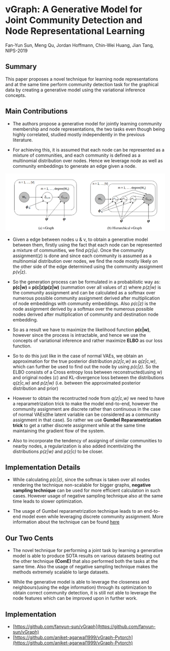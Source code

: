 
# vGraph: A Generative Model for Joint Community Detection and Node Representational Learning

Fan-Yun Sun, Meng Qu, Jordan Hoffmann, Chin-Wei Huang, Jian Tang, NIPS-2019

## Summary

This paper proposes a novel technique for learning node representations and at the same time perform community detection task for the graphical data by creating a generative model using the variational inference concepts.

## Main Contributions

- The authors propose a generative model for jointly learning community membership and node representations, the two tasks even though being highly correlated, studied mostly independently in the previous literature.

- For achieving this, it is assumed that each node can be represented as a mixture of communities, and each community is defined as a multinomial distribution over nodes. Hence we leverage node as well as community embeddings to generate an edge given a node.

<img src='../images/vgraph.png'>

- Given a edge between nodes u & v, to obtain a generative model between them, firstly using the fact that each node can be represented a mixture of communities, we find *p(z|u)*. Once the community assignment(z) is done and since each community is assumed as a multinomial distribution over nodes, we find the node mostly likely on the other side of the edge determined using the community assignment *p(v|z)*.

- So the generation process can be formulated in a probabilistic way as: **p(c|w) = p(c|z)p(z|w)** (summation over all values of z) where *p(z|w)* is the community assignment and can be calculated as a softmax over numerous possible community assignment derived after multiplication of node embeddings with community embeddings. Also *p(c|z)* is the node assignment derived by a softmax over the numerous possible nodes derived after multiplication of community and destination node embedding.

- So as a result we have to maximize the likelihood function **p(c|w)**, however since the process is intractable, and hence we use the concepts of variational inference and rather maximize **ELBO** as our loss function.

- So to do this just like in the case of normal VAEs, we obtain an approximation for the true posterior distribution *p(z|c,w)* as *q(z|c,w)*, which can further be used to find out the node by using *p(c|z)*. So the ELBO consists of a Cross entropy loss between reconstructed(using w) and original nodes (*c*) and KL-divergence loss between the distributions *q(z|c,w)* and *p(z|w)* (i.e. between the approximated posterior distribution and prior)

- However to obtain the recontructed node from *q(z|c,w)* we need to have a reparametrization trick to make the model end-to-end, however the community assignment are discrete rather than continuous in the case of normal VAEs(the latent variable can be considered as a community assignment in that case). So rather we use **Gumbel Reparametrization trick** to get a rather discrete assignment while at the same time maintaining the gradient flow of the system.

- Also to incorporate the tendency of assigning of similar communities to nearby nodes, a regularization is also added incentivizing the distributions *p(z|w)* and *p(z|c)* to be closer.

## Implementation Details

- While calculating *p(c|z)*, since the softmax is taken over all nodes rendering the technique non-scalable for bigger graphs, **negative sampling technique** can be used for more efficient calculation in such cases. However usage of negative sampling technique also at the same time leads to slower optimization.

- The usage of Gumbel reparametrization technique leads to an end-to-end model even while leveraging discrete community assignment. More information about the technique can be found [here](https://casmls.github.io/general/2017/02/01/GumbelSoftmax.html)

## Our Two Cents

- The novel technique for performing a joint task by learning a generative model is able to produce SOTA results on various datasets beating out the other technique **(ComE)** that also performed both the tasks at the same time. Also the usage of negative sampling technique makes the methods extremely scalable to large datasets.

- While the generative model is able to leverage the closeness and neighbours(using the edge information) through its optimization to obtain correct community detection, it is still not able to leverage the node features which can be improved upon in further work.

## Implementation

- [https://github.com/fanyun-sun/vGraph](https://github.com/fanyun-sun/vGraph)
- [https://github.com/aniket-agarwal1999/vGraph-Pytorch](https://github.com/aniket-agarwal1999/vGraph-Pytorch)